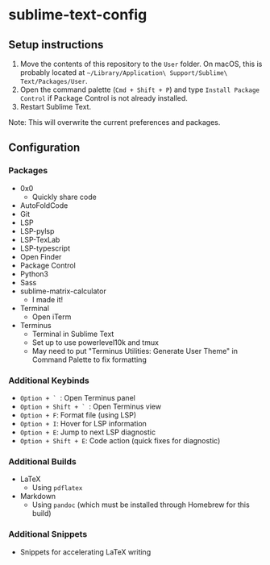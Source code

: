 # sublime-text-config

## Setup instructions
1) Move the contents of this repository to the `User` folder.  On macOS, this is probably located at `~/Library/Application\ Support/Sublime\ Text/Packages/User`.
2) Open the command palette (`Cmd + Shift + P`) and type `Install Package Control` if Package Control is not already installed.
3) Restart Sublime Text.

Note: This will overwrite the current preferences and packages.

## Configuration

### Packages
- 0x0
  -  Quickly share code
- AutoFoldCode
- Git
- LSP
- LSP-pylsp
- LSP-TexLab
- LSP-typescript
- Open Finder
- Package Control
- Python3
- Sass
- sublime-matrix-calculator
  - I made it!
- Terminal
  - Open iTerm
- Terminus
  - Terminal in Sublime Text
  - Set up to use powerlevel10k and tmux
  - May need to put "Terminus Utilities: Generate User Theme" in Command Palette to fix formatting

### Additional Keybinds
- ``Option + ` ``: Open Terminus panel
- ``Option + Shift + ` ``: Open Terminus view
- `Option + F`: Format file (using LSP)
- `Option + I`: Hover for LSP information
- `Option + E`: Jump to next LSP diagnostic
- `Option + Shift + E`: Code action (quick fixes for diagnostic)

### Additional Builds
- LaTeX
  - Using `pdflatex`
- Markdown
  - Using `pandoc` (which must be installed through Homebrew for this build)

### Additional Snippets
- Snippets for accelerating LaTeX writing